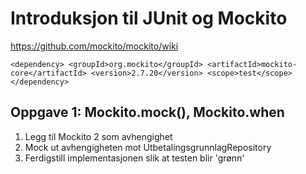 # Introduksjon til JUnit og Mockito

https://github.com/mockito/mockito/wiki

``
 <dependency>
    <groupId>org.mockito</groupId>
    <artifactId>mockito-core</artifactId>
    <version>2.7.20</version>
    <scope>test</scope>
 </dependency>
``
## Oppgave 1: Mockito.mock(), Mockito.when

1. Legg til Mockito 2 som avhengighet
2. Mock ut avhengigheten mot UtbetalingsgrunnlagRepository
3. Ferdigstill implementasjonen slik at testen blir 'grønn'


